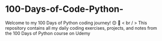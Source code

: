 # 100-Days-of-Code-Python-
Welcome to my 100 Days of Python coding journey! :blush: :wave:
< br / >
This repository contains all my daily coding exercises, projects, and notes from the 100 Days of Python course on Udemy
